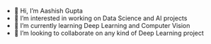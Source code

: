 - 👋 Hi, I’m Aashish Gupta
- 👀 I’m interested in working on Data Science and AI projects
- 🌱 I’m currently learning Deep Learning and Computer Vision
- 💞️ I’m looking to collaborate on any kind of Deep Learning project

<!---
aashish-ql/aashish-ql is a ✨ special ✨ repository because its `README.md` (this file) appears on your GitHub profile.
You can click the Preview link to take a look at your changes.
--->
